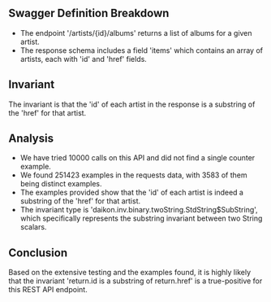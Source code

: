 ## Swagger Definition Breakdown
- The endpoint '/artists/{id}/albums' returns a list of albums for a given artist.
- The response schema includes a field 'items' which contains an array of artists, each with 'id' and 'href' fields.

## Invariant
The invariant is that the 'id' of each artist in the response is a substring of the 'href' for that artist.

## Analysis
- We have tried 10000 calls on this API and did not find a single counter example.
- We found 251423 examples in the requests data, with 3583 of them being distinct examples.
- The examples provided show that the 'id' of each artist is indeed a substring of the 'href' for that artist.
- The invariant type is 'daikon.inv.binary.twoString.StdString$SubString', which specifically represents the substring invariant between two String scalars.

## Conclusion
Based on the extensive testing and the examples found, it is highly likely that the invariant 'return.id is a substring of return.href' is a true-positive for this REST API endpoint.
